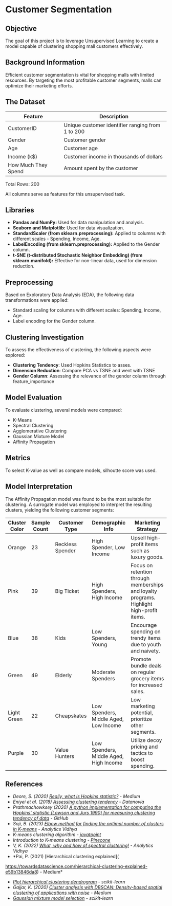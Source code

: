 
# Customer Segmentation

## Objective

The goal of this project is to leverage Unsupervised Learning to create a model capable of clustering shopping mall customers effectively.

## Background Information

Efficient customer segmentation is vital for shopping malls with limited resources. By targeting the most profitable customer segments, malls can optimize their marketing efforts.

## The Dataset

| Feature          | Description                               |
|------------------|-------------------------------------------|
| CustomerID       | Unique customer identifier ranging from 1 to 200 |
| Gender           | Customer gender                           |
| Age              | Customer age                              |
| Income (k$)      | Customer income in thousands of dollars  |
| How Much They Spend | Amount spent by the customer           |

Total Rows: 200

All columns serve as features for this unsupervised task.

## Libraries

- **Pandas and NumPy:** Used for data manipulation and analysis.
- **Seaborn and Matplotlib:** Used for data visualization.
- **StandardScaler (from sklearn.preprocessing):** Applied to columns with different scales - Spending, Income, Age.
- **LabelEncoding (from sklearn.preprocessing):** Applied to the Gender column.
- **t-SNE (t-distributed Stochastic Neighbor Embedding) (from sklearn.manifold):** Effective for non-linear data, used for dimension reduction.

## Preprocessing

Based on Exploratory Data Analysis (EDA), the following data transformations were applied:

- Standard scaling for columns with different scales: Spending, Income, Age.
- Label encoding for the Gender column.

## Clustering Investigation

To assess the effectiveness of clustering, the following aspects were explored:

- **Clustering Tendency**: Used Hopkins Statistics to asses.
- **Dimension Reduction**: Compare PCA vs TSNE and went with TSNE
- **Gender Column**: Assessing the relevance of the gender column through feature_importance
   
## Model Evaluation

To evaluate clustering, several models were compared:

- K-Means 
- Spectral Clustering 
- Agglomerative Clustering 
- Gaussian Mixture Model 
- Affinity Propagation 

## Metrics

To select K-value as well as compare models, silhoutte score was used. 

## Model Interpretation

The Affinity Propagation model was found to be the most suitable for clustering. A surrogate model was employed to interpret the resulting clusters, yielding the following customer segments:

| Cluster Color   | Sample Count  | Customer Type     | Demographic Info                          | Marketing Strategy                                   |
|-----------------|---------------|-------------------|------------------------------------------|------------------------------------------------------|
| Orange          | 23            | Reckless Spender  | High Spender, Low Income                 | Upsell high-profit items such as luxury goods.      |
| Pink            | 39            | Big Ticket        | High Spenders, High Income               | Focus on retention through memberships and loyalty programs. Highlight high-profit items.   |
| Blue            | 38            | Kids              | Low Spenders, Young                      | Encourage spending on trendy items due to youth and naivety.  |
| Green           | 49            | Elderly           | Moderate Spenders                         | Promote bundle deals on regular grocery items for increased sales.   |
| Light Green     | 22            | Cheapskates       | Low Spenders, Middle Aged, Low Income    | Low marketing potential, prioritize other segments.        |
| Purple          | 30            | Value Hunters     | Low Spenders, Middle Aged, High Income   | Utilize decoy pricing and tactics to boost spending.      |

## References

- *Deore, S. (2020) [Really, what is Hopkins statistic?](https://sushildeore99.medium.com/really-what-is-hopkins-statistic-bad1265df4b) - Medium*
- *Eniyei et al. (2018) [Assessing clustering tendency](https://www.datanovia.com/en/lessons/assessing-clustering-tendency/) - Datanovia*
- *Prathmachowksey (2020) [A python implementation for computing the Hopkins’ statistic (Lawson and Jurs 1990) for measuring clustering tendency of data](https://github.com/prathmachowksey/Hopkins-Statistic-Clustering-Tendency) - GitHub*
- *Saji, B. (2023) [Elbow method for finding the optimal number of clusters in K-means](https://www.analyticsvidhya.com/blog/2021/01/in-depth-intuition-of-k-means-clustering-algorithm-in-machine-learning/#:~:text=K%20Means%20Clustering%20Using%20the%20Elbow&amp;text=For%20each%20value%20of%20K,plot%20looks%20like%20an%20Elbow.) - Analytics Vidhya*
- *K-means clustering algorithm - [javatpoint](https://www.javatpoint.com/k-means-clustering-algorithm-in-machine-learning)*
- *Introduction to K-means clustering - [Pinecone](https://www.pinecone.io/learn/k-means-clustering/)*
- *V, K. (2022) [What, why and how of spectral clustering!](https://www.analyticsvidhya.com/blog/2021/05/what-why-and-how-of-spectral-clustering/) - Analytics Vidhya*
- *Pai, P. (2021) [Hierarchical clustering explained](

https://towardsdatascience.com/hierarchical-clustering-explained-e59b13846da8) - Medium*
- *[Plot hierarchical clustering dendrogram](https://scikit-learn.org/stable/auto_examples/cluster/plot_agglomerative_dendrogram.html) - scikit-learn*
- *Gajjar, K. (2020) [Cluster analysis with DBSCAN: Density-based spatial clustering of applications with noise](https://medium.com/analytics-vidhya/cluster-analysis-with-dbscan-density-based-spatial-clustering-of-applications-with-noise-6ade1ec23555) - Medium*
- *[Gaussian mixture model selection](https://scikit-learn.org/stable/auto_examples/mixture/plot_gmm_selection.html) - scikit-learn*

